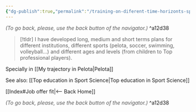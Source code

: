 ```yaml
---
{"dg-publish":true,"permalink":"/training-on-diferent-time-horizonts-sports-and-levels/"}
---
```




<div class="transclusion internal-embed is-loaded"><div class="markdown-embed">




<font color="#595959">*(To go back, please, use the back button of the navigator.)*</font> 
^a12d38



</div></div>


> [!tldr]
> I have developed long, medium and short terms plans for different institutions, different sports (pelota, soccer, swimming, volleyball…) and different ages and levels (from children to Top professional players).

Specially in [[My trajectory in Pelota|Pelota]]

See also: [[Top education in Sport Science|Top education in Sport Science]]


<div class="transclusion internal-embed is-loaded"><div class="markdown-embed">





[[Index#Job offer fit|<-- Back Home]]

<div class="transclusion internal-embed is-loaded"><div class="markdown-embed">




<font color="#595959">*(To go back, please, use the back button of the navigator.)*</font> 
^a12d38



</div></div>


</div></div>

